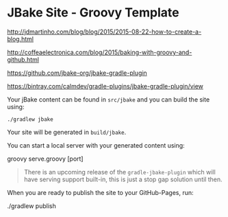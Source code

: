 # JBake Site - Groovy Template

http://jdmartinho.com/blog/blog/2015/2015-08-22-how-to-create-a-blog.html

http://coffeaelectronica.com/blog/2015/baking-with-groovy-and-github.html

https://github.com/jbake-org/jbake-gradle-plugin

https://bintray.com/calmdev/gradle-plugins/jbake-gradle-plugin/view

Your jBake content can be found in `src/jbake` and you can build the site using:

    ./gradlew jbake

Your site will be generated in `build/jbake`.

You can start a local server with your generated content using:

  groovy serve.groovy [port]

> There is an upcoming release of the `gradle-jbake-plugin` which will have serving support built-in, this is just a stop gap solution until then.

When you are ready to publish the site to your GitHub-Pages, run:

  ./gradlew publish
